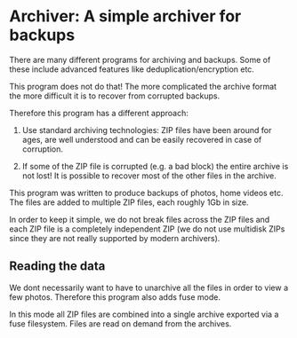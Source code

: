 # Archiver: A simple archiver for backups

There are many different programs for archiving and backups. Some of
these include advanced features like deduplication/encryption etc.

This program does not do that! The more complicated the archive format
the more difficult it is to recover from corrupted backups.

Therefore this program has a different approach:

1. Use standard archiving technologies: ZIP files have been around for
   ages, are well understood and can be easily recovered in case of
   corruption.

2. If some of the ZIP file is corrupted (e.g. a bad block) the entire
   archive is not lost! It is possible to recover most of the other
   files in the archive.

This program was written to produce backups of photos, home videos
etc. The files are added to multiple ZIP files, each roughly 1Gb in
size.

In order to keep it simple, we do not break files across the ZIP files
and each ZIP file is a completely independent ZIP (we do not use
multidisk ZIPs since they are not really supported by modern
archivers).

## Reading the data

We dont necessarily want to have to unarchive all the files in order
to view a few photos. Therefore this program also adds fuse mode.

In this mode all ZIP files are combined into a single archive exported
via a fuse filesystem. Files are read on demand from the archives.
